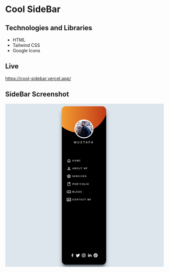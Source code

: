 # Cool SideBar


## Technologies and Libraries

- HTML
- Tailwind CSS
- Google Icons

## Live
https://cool-sidebar.vercel.app/

  
## SideBar Screenshot

<img align="center" width="600" src="https://github.com/mustafakaracuha/cool-sidebar/blob/main/assest/images/screenshot.png" />

  
